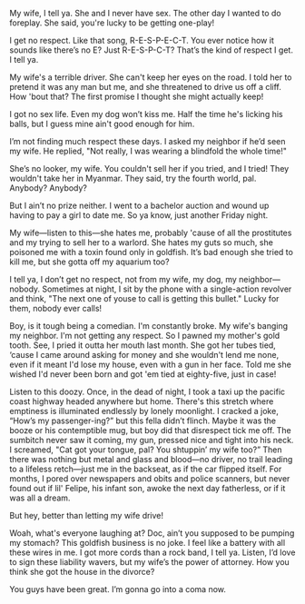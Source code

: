 
My wife, I tell ya. She and I never have sex. The other day I wanted to do foreplay. She said, you're lucky to be getting one-play!

I get no respect. Like that song, R-E-S-P-E-C-T. You ever notice how it sounds like there’s no E? Just R-E-S-P-C-T? That’s the kind of respect I get. I tell ya.

My wife's a terrible driver. She can't keep her eyes on the road. I told her to pretend it was any man but me, and she threatened to drive us off a cliff. How 'bout that? The first promise I thought she might actually keep!

I got no sex life. Even my dog won’t kiss me. Half the time he's licking his balls, but I guess mine ain't good enough for him.

I’m not finding much respect these days. I asked my neighbor if he’d seen my wife. He replied, "Not really, I was wearing a blindfold the whole time!" 

She’s no looker, my wife. You couldn't sell her if you tried, and I tried! They wouldn't take her in Myanmar. They said, try the fourth world, pal. Anybody? Anybody?

But I ain’t no prize neither. I went to a bachelor auction and wound up having to pay a girl to date me. So ya know, just another Friday night. 

My wife—listen to this—she hates me, probably 'cause of all the prostitutes and my trying to sell her to a warlord. She hates my guts so much, she poisoned me with a toxin found only in goldfish. It’s bad enough she tried to kill me, but she gotta off my aquarium too? 

I tell ya, I don’t get no respect, not from my wife, my dog, my neighbor—nobody. Sometimes at night, I sit by the phone with a single-action revolver and think, "The next one of youse to call is getting this bullet." Lucky for them, nobody ever calls!

Boy, is it tough being a comedian. I'm constantly broke. My wife's banging my neighbor. I'm not getting any respect. So I pawned my mother's gold tooth. See, I pried it outta her mouth last month. She got her tubes tied, ‘cause I came around asking for money and she wouldn't lend me none, even if it meant I'd lose my house, even with a gun in her face. Told me she wished I'd never been born and got 'em tied at eighty-five, just in case!

Listen to this doozy. Once, in the dead of night, I took a taxi up the pacific coast highway headed anywhere but home. There's this stretch where emptiness is illuminated endlessly by lonely moonlight. I cracked a joke, “How’s my passenger-ing?” but this fella didn’t flinch. Maybe it was the booze or his contemptible mug, but boy did that disrespect tick me off. The sumbitch never saw it coming, my gun, pressed nice and tight into his neck. I screamed, "Cat got your tongue, pal? You shtuppin’ my wife too?” Then there was nothing but metal and glass and blood—no driver, no trail leading to a lifeless retch—just me in the backseat, as if the car flipped itself. For months, I pored over newspapers and obits and police scanners, but never found out if lil' Felipe, his infant son, awoke the next day fatherless, or if it was all a dream. 

But hey, better than letting my wife drive!

Woah, what's everyone laughing at? Doc, ain’t you supposed to be pumping my stomach? This goldfish business is no joke. I feel like a battery with all these wires in me. I got more cords than a rock band, I tell ya. Listen, I’d love to sign these liability wavers, but my wife’s the power of attorney. How you think she got the house in the divorce? 

You guys have been great. I’m gonna go into a coma now. 
